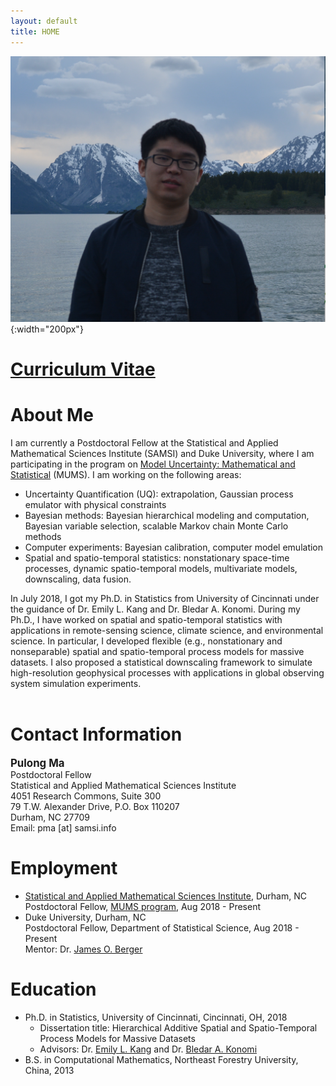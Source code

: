 ```yaml
---
layout: default
title: HOME
---
```


![](./bio-photo.png){:width="200px"}  

<h1> <a href="https://drive.google.com/file/d/1CWJgMHzdigze-134ThVYVk3PeMR3jFsT/view?usp=sharing" target="blank">Curriculum Vitae </a> </h1>

About Me
======
I am currently a Postdoctoral Fellow at the Statistical and Applied Mathematical Sciences Institute (SAMSI) and Duke University, where I am participating in the program on <a href="https://www.samsi.info/programs-and-activities/year-long-research-programs/model-uncertainty-mathematical-statistical-mums/" target="blank">Model Uncertainty: Mathematical and Statistical</a> (MUMS). I am working on the following areas: 
<ul>
  <li> Uncertainty Quantification (UQ): extrapolation, Gaussian process emulator with physical constraints</li>
  <li> Bayesian methods: Bayesian hierarchical modeling and computation, Bayesian variable selection, scalable Markov chain Monte Carlo methods </li>
  <li> Computer experiments: Bayesian calibration, computer model emulation </li>
  <li> Spatial and spatio-temporal statistics: nonstationary space-time processes, dynamic spatio-temporal models, multivariate models, downscaling, data fusion. </li>
</ul>

In July 2018, I got my Ph.D. in Statistics from University of Cincinnati under the guidance of Dr. Emily L. Kang and Dr. Bledar A. Konomi. During my Ph.D., I have worked on spatial and spatio-temporal statistics with applications in remote-sensing science, climate science, and environmental science. In particular, I developed flexible (e.g., nonstationary and nonseparable) spatial and spatio-temporal process models for massive datasets. I also proposed a statistical downscaling framework to simulate high-resolution geophysical processes with applications in global observing system simulation experiments.    
<br/>



Contact Information
====== 
<span style="font-size:larger;">**Pulong Ma**</span> <br/>
Postdoctoral Fellow <br/>
Statistical and Applied Mathematical Sciences Institute <br/>
4051 Research Commons, Suite 300 <br/>
79 T.W. Alexander Drive, P.O. Box 110207 <br/>
Durham, NC 27709 <br/>
Email: pma [at] samsi.info <br/>
<!-- <a href="http://mapn.github.io/files/PulongMa_CV.pdf" target="blank">Curriculum Vitae</a> -->


Employment
======
* <a href="https://www.samsi.info" target="blank">Statistical and Applied Mathematical Sciences Institute</a>, Durham, NC <br/>
Postdoctoral Fellow, <a href="https://www.samsi.info/programs-and-activities/year-long-research-programs/model-uncertainty-mathematical-statistical-mums/" target="blank">MUMS program</a>, Aug 2018 - Present 
* Duke University, Durham, NC <br/>
Postdoctoral Fellow, Department of Statistical Science, Aug 2018 - Present <br/>
Mentor: Dr. <a href="https://stat.duke.edu/people/james-o-berger" target="blank">James O. Berger</a>


Education
======
* Ph.D. in Statistics, University of Cincinnati, Cincinnati, OH, 2018 <br/>
  * Dissertation title: Hierarchical Additive Spatial and Spatio-Temporal Process Models for Massive Datasets
  * Advisors: Dr. <a href="https://emilystat.wixsite.com/gdads/" target="blank">Emily L. Kang</a> and Dr. <a href="https://scholar.google.com/citations?user=lqnGbNkAAAAJ&hl=en" target="blank">Bledar A. Konomi</a>
* B.S. in Computational Mathematics, Northeast Forestry University, China, 2013


